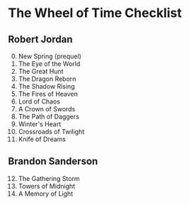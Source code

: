 # The Wheel of Time Checklist

## Robert Jordan

00. New Spring (prequel)
00. The Eye of the World
00. The Great Hunt
00. The Dragon Reborn
00. The Shadow Rising
00. The Fires of Heaven
00. Lord of Chaos
00. A Crown of Swords
00. The Path of Daggers
00. Winter's Heart
00. Crossroads of Twilight
00. Knife of Dreams

## Brandon Sanderson

12. The Gathering Storm
1. Towers of Midnight
1. A Memory of Light
